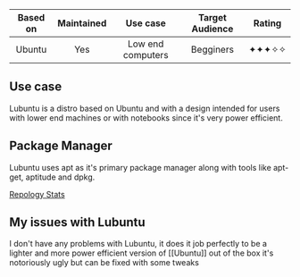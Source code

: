 
| Based on | Maintained |     Use case      | Target Audience | Rating |
| :------: | :--------: | :---------------: | :-------------: | :----: |
|  Ubuntu  |    Yes     | Low end computers |    Begginers    | ✦✦✦✧✧  |
## Use case

Lubuntu is a distro based on Ubuntu and with a design intended for users with lower end machines or with notebooks since it's very power efficient.

## Package Manager

Lubuntu uses apt as it's primary package manager along with tools like apt-get, aptitude and dpkg.

[Repology Stats](https://repology.org/repository/ubuntu_25_10)

## My issues with Lubuntu

I don't have any problems with Lubuntu, it does it job perfectly to be a lighter and more power efficient version of [[Ubuntu]] out of the box it's notoriously ugly but can be fixed with some tweaks